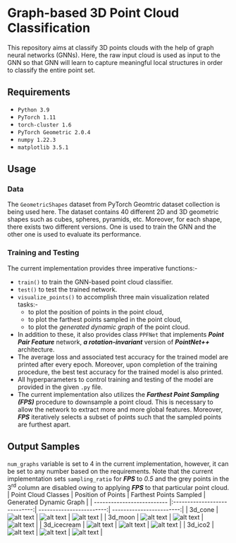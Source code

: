 # Graph-based 3D Point Cloud Classification
This repository aims at classify 3D points clouds with the help of graph neural networks (GNNs). Here, the raw input cloud is used as input to the GNN so that GNN will learn to capture meaningful local structures in order to classify the entire point set.
## Requirements
- `Python 3.9`
- `PyTorch 1.11`
- `torch-cluster 1.6`
- `PyTorch Geometric 2.0.4`
- `numpy 1.22.3`
- `matplotlib 3.5.1`
## Usage
### Data
The  `GeometricShapes` dataset from PyTorch Geomtric dataset collection is being used here. The dataset contains 40 different 2D and 3D geometric shapes such as cubes, spheres, pyramids, etc. Moreover, for each shape, there exists two different versions. One is used to train the GNN and the other one is used to evaluate its performance.
### Training and Testing
The current implementation provides three imperative functions:-
- `train()` to train the GNN-based point cloud classifier.
- `test()` to test the trained network.
- `visualize_points()` to accomplish three main visualization related tasks:-
    - to plot the position of points in the point cloud,
    - to plot the farthest points sampled in the point cloud,
    - to plot the *generated dynamic graph* of the point cloud.
- In addition to these, it also provides class `PPFNet` that implements ***Point Pair Feature*** network, ***a rotation-invariant*** version of ***PointNet++*** architecture.
- The average loss and associated test accuracy for the trained model are printed after every epoch. Moreover, upon completion of the training procedure, the best test accuracy for the trained model is also printed.
- All hyperparameters to control training and testing of the model are provided in the given `.py` file.
- The current implementation also utilizes the ***Farthest Point Sampling (FPS)*** procedure to downsample a point cloud. This is necessary to allow the network to extract more and more global features. Moreover, ***FPS*** iteratively selects a subset of points such that the sampled points are furthest apart.
## Output Samples
`num_graphs` variable is set to 4 in the current implementation, however, it can be set to any number based on the requirements. Note that the current implementation sets `sampling_ratio` for ***FPS*** to *0.5* and the grey points in the 3<sup>rd</sup> column are disabled owing to applying ***FPS*** to that particular point cloud.
| Point Cloud Classes        | Position of Points           | Farthest Points Sampled  | Generated Dynamic Graph  |
| -------------------------- |:----------------------------:| ------------------------:| ------------------------:|
| 3d_cone      | ![alt text](https://github.com/fork123aniket/Graph-based-3D-Point-Cloud-Classification/blob/main/Images/11.PNG) | ![alt text](https://github.com/fork123aniket/Graph-based-3D-Point-Cloud-Classification/blob/main/Images/12.PNG) | ![alt text](https://github.com/fork123aniket/Graph-based-3D-Point-Cloud-Classification/blob/main/Images/13.PNG) |
| 3d_moon      | ![alt text](https://github.com/fork123aniket/Graph-based-3D-Point-Cloud-Classification/blob/main/Images/21.PNG) | ![alt text](https://github.com/fork123aniket/Graph-based-3D-Point-Cloud-Classification/blob/main/Images/22.PNG) | ![alt text](https://github.com/fork123aniket/Graph-based-3D-Point-Cloud-Classification/blob/main/Images/23.PNG) |
| 3d_icecream | ![alt text](https://github.com/fork123aniket/Graph-based-3D-Point-Cloud-Classification/blob/main/Images/31.PNG) | ![alt text](https://github.com/fork123aniket/Graph-based-3D-Point-Cloud-Classification/blob/main/Images/32.PNG) | ![alt text](https://github.com/fork123aniket/Graph-based-3D-Point-Cloud-Classification/blob/main/Images/33.PNG) |
| 3d_ico2      | ![alt text](https://github.com/fork123aniket/Graph-based-3D-Point-Cloud-Classification/blob/main/Images/41.PNG) | ![alt text](https://github.com/fork123aniket/Graph-based-3D-Point-Cloud-Classification/blob/main/Images/42.PNG) | ![alt text](https://github.com/fork123aniket/Graph-based-3D-Point-Cloud-Classification/blob/main/Images/43.PNG) |

